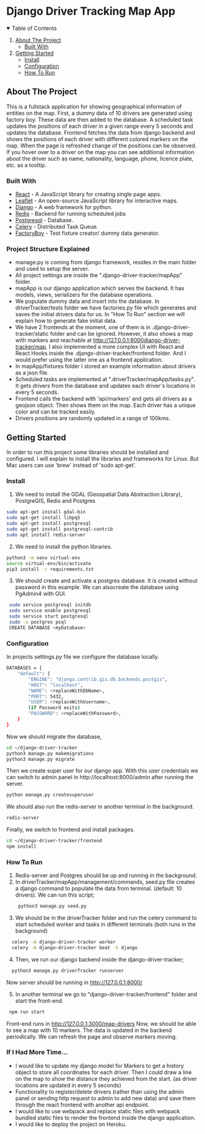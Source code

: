 # Django Driver Tracking Map App
<details open="open">
  <summary>Table of Contents</summary>
  <ol>
    <li>
      <a href="#about-the-project">About The Project</a>
      <ul>
        <li><a href="#built-with">Built With</a></li>
      </ul>
    </li>
    <li>
      <a href="#getting-started">Getting Started</a>
      <ul>
        <li><a href="#install">Install</a></li>
        <li><a href="#configuration">Configuration</a></li>
        <li><a href="#how-to-run">How To Run</a></li>
      </ul>
    </li>
  </ol>
</details>

## About The Project
This is a fullstack application for showing geographical information of entities on the map. First, a dummy data of 10 drivers are generated using factory boy. These data are then added to the database. A scheduled task updates the positions of each driver in a given range every 5 seconds and updates the database. Frontend fetches the data from django backend and shows the positions of each driver with different colored markers on the map. When the page is refreshed change of the positions can be observed. If you hover over to a driver on the map you can see additional information about the driver such as name, nationality, language, phone, licence plate, etc. as a tooltip.

### Built With
* [React](https://reactjs.org/) - A JavaScript library for creating single page apps.
* [Leaflet](https://leafletjs.com/) - An open-source JavaScript library for interactive maps.
* [Django](https://www.djangoproject.com/) - A web framework for python.
* [Redis](https://redis.io/) - Backend for running scheduled jobs
* [Postgresql](https://www.postgresql.org/) - Database.
* [Celery](https://docs.celeryproject.org/en/stable/index.html) - Distributed Task Queue.
* [FactoryBoy](https://factoryboy.readthedocs.io/en/stable/) - Test fixture creator/ dummy data generator.
### Project Structure Explained
  - manage.py is coming from django framework, resides in the main folder and used to setup the server.
  - All project settings are inside the ".django-driver-tracker/mapApp" folder.
  - mapApp is our django application which serves the backend. It has models, views, serializers for the database operations.
  - We populate dummy data and insert into the database. In driverTracker/tests folder we have     factories.py file which generates and saves the initial drivers data for us. In "How To Run" section we will explain how to generate fake initial data.
  - We have 2 frontends at the moment, one of them is in .django-driver-tracker/static folder and can be ignored. However, it also shows a map with markers and reachable at http://127.0.0.1:8000django-driver-tracker/map. I also implemented a more complex UI with React and React Hooks inside the .django-driver-tracker/frontend folder. And I would prefer using the latter one as a frontend application.
  - In mapApp/fixtures folder I stored an example information about drivers as a json file.
  - Scheduled tasks are implemented at ".driverTracker/mapApp/tasks.py". It gets drivers from the database and updates each driver's locations in every 5 seconds.
  - Frontend calls the backend with 'api/markers' and gets all drivers as a geojson object. Then shows them on the map. Each driver has a unique color and can be tracked easily. 
  - Drivers positions are randomly updated in a range of 100kms.
## Getting Started
In order to run this project some libraries should be installed and configured. I will explain to install the libraries and frameworks for Linux. But Mac users can use 'brew' instead of 'sudo apt-get'.

### Install
1) We need to install the GDAL (Geospatial Data Abstraction Library), PostgreGIS, Redis and Postgres
 ```sh
 sudo apt-get install gdal-bin
 sudo apt-get install libpq5
 sudo apt-get install postgresql
 sudo apt-get install postgresql-contrib
 sudo apt install redis-server
 ```
2) We need to install the python libraries.
 ```sh
python3 -m venv virtual-env
source virtual-env/bin/activate
pip3 install -r requirements.txt
 ```
3) We should create and activate a postgres database. It is created without password in this example. We can alsocreate the database using PgAdmin4 with GUI.
 ```sh
  sudo service postgresql initdb
  sudo service enable postgresql
  sudo service start postgresql
  sudo -u postgres psql
  CREATE DATABASE <myDatabase>
   ```
### Configuration
In projects settings.py file we configure the database locally.
```sh
DATABASES = {
    "default": {
        "ENGINE": "django.contrib.gis.db.backends.postgis",
        "HOST": "localhost",
        "NAME": <replaceWithDbName>,
        "PORT": 5432,
        "USER": <replaceWithUsername>,
        (if Password exits)
        "PASSWORD": <replaceWithPassword>,
    }
}
```
Now we should migrate the database,
```sh
cd ~/django-driver-tracker
python3 manage.py makemigrations
python3 manage.py migrate
```
Then we create super user for our django app. With this user credentials we can switch to admin panel in  http://localhost:8000/admin after running the server.
```sh
python manage.py createsuperuser
```
We should also run the redis-server in another terminal in the background.
```sh
redis-server
```
Finally, we switch to frontend and install packages.

   ```sh
   cd ~/django-driver-tracker/frontend
   npm install
   ```
### How To Run
1) Redis-server and Postgres should be up and running in the background.
2) In driverTracker/mapApp/management/commands, seed.py file creates a django command to populate the data from terminal. (default: 10 drivers). We can run this script;
   ```sh
    python3 manage.py seed.py
   ```
3) We should be in the driverTracker folder and run the celery command to start scheduled worker and tasks in different terminals (both runs in the background)
```sh
  celery -A django-driver-tracker worker 
  celery -A django-driver-tracker beat -S django 
 ```

4) Then, we run our django backend inside the django-driver-tracker;
```sh
  python3 manage.py driverTracker runserver
 ```
 Now server should be running in http://127.0.0.1:8000/

 5) In another terminal we go to "django-driver-tracker/frontend" folder and start the front-end.
 ```sh 
  npm run start
 ```

 Front-end runs in http://127.0.0.1:3000/map-drivers
 Now, we should be able to see a map with 10 markers. The data is updated in the backend periodically. We can refresh the page and observe markers moving.

 ### If I Had More Time...
  - I would like to update my django model for Markers to get a history object to store all coordinates for each driver. Then I could draw a line on the map to show the distance they achieved from the start. (as driver locations are updated in every 5 seconds)
  - Functionality to register/delete drivers (rather than using the admin panel or sending http request to admin to add new data) and save them through the react frontend with another api endpoint.
  - I would like to use webpack and replace static files with webpack bundled static files to render the frontend inside the django application.
  - I would like to deploy the project on Heroku.
 